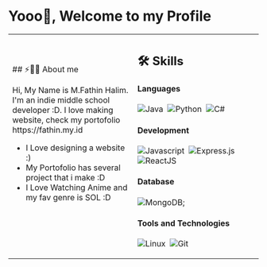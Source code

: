 # Yooo👋, Welcome to my Profile


<table width="100%" >

 <tr>
  <td  width="50%">
   ## ⚡🙋‍♂️ About me

 <p>
 Hi, My Name is M.Fathin Halim. I'm an indie middle school developer :D. I love making website, check my portofolio https://fathin.my.id
</p>
<ul>
  <li>I Love designing a website :)</li>
  <li>My Portofolio has several project that i make :D </li>
  <li>I Love Watching Anime and my fav genre is SOL :D</li>
</ul>
</br>
<p>
 
</p>
</td>
    <td width="50%">
     
## 🛠️ Skills

#### Languages
![Java](https://img.shields.io/badge/Java-%23150458.svg?style=flat&logo=openjdk&logoColor=orange)&nbsp;
![Python](https://img.shields.io/badge/-Python-05122A?style=flat&logo=python)&nbsp;
![C#](https://img.shields.io/badge/-csharp-05122A?style=flat&logo=csharp)&nbsp;


#### Development
![Javascript](https://img.shields.io/badge/JavaScript-F7DF1E?style=flat&logo=javascript&logoColor=black)&nbsp;
![Express.js](https://img.shields.io/badge/express.js-%23404d59.svg?style=flat&logo=express&logoColor=%2361DAFB)&nbsp;
![ReactJS](https://img.shields.io/badge/-react-05122A?style=flat&logo=react)&nbsp;



#### Database
![MongoDB](https://img.shields.io/badge/-mongodb-05122A?style=flat&logo=mongodb);
#### Tools and Technologies


![Linux](https://img.shields.io/badge/Linux-05122A?style=flat&logo=linux&logoColor=white)&nbsp;
![Git](https://img.shields.io/badge/-Git-05122A?style=flat&logo=git)&nbsp;


</td>

</table>



</br>




